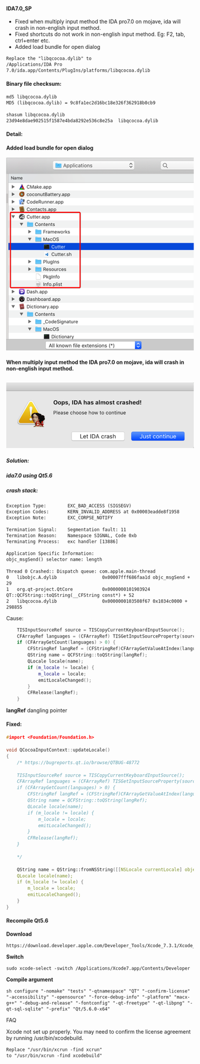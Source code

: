 #### IDA7.0_SP
- Fixed when multiply input method the IDA pro7.0 on mojave, ida will crash in non-english input method.
- Fixed shortcuts do not work in non-english input method. Eg: F2, tab, ctrl+enter etc.
- Added load bundle for open dialog
```
Replace the "libqcocoa.dylib" to 
/Applications/IDA Pro 7.0/ida.app/Contents/PlugIns/platforms/libqcocoa.dylib
```



#### Binary file checksum:

```
md5 libqcocoa.dylib
MD5 (libqcocoa.dylib) = 9c8fa1ec2d16bc18e326f362918b0cb9

shasum libqcocoa.dylib
23d94e8dae902515f1587e4bda8292e536c8e25a  libqcocoa.dylib
```





#### Detail:
#### Added load bundle for open dialog
![](./images/load_bundle_open_dlg.png)

#### When multiply input method the IDA pro7.0 on mojave, ida will crash in non-english input method.

![](./images/ida7.0_crash.png)
------

##### Solution: 
##### ida7.0 using Qt5.6

##### **crash stack:**

```
Exception Type:        EXC_BAD_ACCESS (SIGSEGV)
Exception Codes:       KERN_INVALID_ADDRESS at 0x00003eadde8f1958
Exception Note:        EXC_CORPSE_NOTIFY

Termination Signal:    Segmentation fault: 11
Termination Reason:    Namespace SIGNAL, Code 0xb
Terminating Process:   exc handler [13886]  

Application Specific Information:
objc_msgSend() selector name: length

Thread 0 Crashed:: Dispatch queue: com.apple.main-thread
0   libobjc.A.dylib               	0x00007fff686faa1d objc_msgSend + 29
1   org.qt-project.QtCore         	0x0000000101903924 QT::QCFString::toQString(__CFString const*) + 52
2   libqcocoa.dylib               	0x0000000103508f67 0x1034c0000 + 298855
```

Cause:
``` c++
    TISInputSourceRef source = TISCopyCurrentKeyboardInputSource();
    CFArrayRef languages = (CFArrayRef) TISGetInputSourceProperty(source, kTISPropertyInputSourceLanguages);
    if (CFArrayGetCount(languages) > 0) {
        CFStringRef langRef = (CFStringRef)CFArrayGetValueAtIndex(languages, 0);
        QString name = QCFString::toQString(langRef);
        QLocale locale(name);
        if (m_locale != locale) {
            m_locale = locale;
            emitLocaleChanged();
        }
        CFRelease(langRef);
    }
```

**langRef** dangling pointer

#### Fixed:
``` c++
#import <Foundation/Foundation.h>

void QCocoaInputContext::updateLocale()
{
    /* https://bugreports.qt.io/browse/QTBUG-48772

    TISInputSourceRef source = TISCopyCurrentKeyboardInputSource();
    CFArrayRef languages = (CFArrayRef) TISGetInputSourceProperty(source, kTISPropertyInputSourceLanguages);
    if (CFArrayGetCount(languages) > 0) {
        CFStringRef langRef = (CFStringRef)CFArrayGetValueAtIndex(languages, 0);
        QString name = QCFString::toQString(langRef);
        QLocale locale(name);
        if (m_locale != locale) {
            m_locale = locale;
            emitLocaleChanged();
        }
        CFRelease(langRef);
    }
    
    */

    QString name = QString::fromNSString([[NSLocale currentLocale] objectForKey:NSLocaleIdentifier]);
    QLocale locale(name);
    if (m_locale != locale) {
        m_locale = locale;
        emitLocaleChanged();
    }
} 
```

#### Recompile Qt5.6
**Download** 
```
https://download.developer.apple.com/Developer_Tools/Xcode_7.3.1/Xcode_7.3.1.dmg
```

**Switch**
```
sudo xcode-select -switch /Applications/Xcode7.app/Contents/Developer
```

**Compile argument**

```
sh configure "-nomake" "tests" "-qtnamespace" "QT" "-confirm-license" "-accessibility" "-opensource" "-force-debug-info" "-platform" "macx-g++" "-debug-and-release" "-fontconfig" "-qt-freetype" "-qt-libpng" "-qt-sql-sqlite" "-prefix" "Qt/5.6.0-x64"
```
FAQ

Xcode not set up properly. You may need to confirm the license agreement by running /usr/bin/xcodebuild.


```
Replace "/usr/bin/xcrun -find xcrun" 
to "/usr/bin/xcrun -find xcodebuild"  
```

